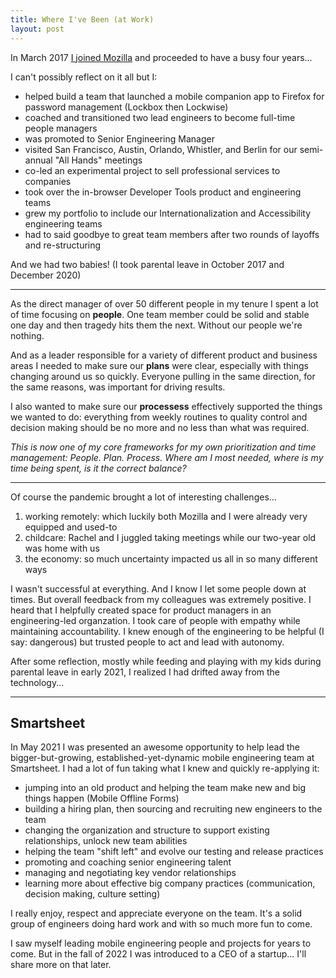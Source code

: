 ```yaml
---
title: Where I've Been (at Work)
layout: post
---
```


In March 2017 [I joined Mozilla](/2017/joining-mozilla/) and proceeded to have a busy four years...

I can't possibly reflect on it all but I:
- helped build a team that launched a mobile companion app to Firefox for password management (Lockbox then Lockwise)
- coached and transitioned two lead engineers to become full-time people managers
- was promoted to Senior Engineering Manager
- visited San Francisco, Austin, Orlando, Whistler, and Berlin for our semi-annual "All Hands" meetings
- co-led an experimental project to sell professional services to companies
- took over the in-browser Developer Tools product and engineering teams
- grew my portfolio to include our Internationalization and Accessibility engineering teams
- had to said goodbye to great team members after two rounds of layoffs and re-structuring

And we had two babies! (I took parental leave in October 2017 and December 2020)

---

As the direct manager of over 50 different people in my tenure I spent a lot of time focusing on **people**. One team member could be solid and stable one day and then tragedy hits them the next. Without our people we're nothing.

And as a leader responsible for a variety of different product and business areas I needed to make sure our **plans** were clear, especially with things changing around us so quickly. Everyone pulling in the same direction, for the same reasons, was important for driving results.

I also wanted to make sure our **processess** effectively supported the things we wanted to do: everything from weekly routines to quality control and decision making should be no more and no less than what was required.

*This is now one of my core frameworks for my own prioritization and time management: People. Plan. Process. Where am I most needed, where is my time being spent, is it the correct balance?*

---

Of course the pandemic brought a lot of interesting challenges...

1. working remotely: which luckily both Mozilla and I were already very equipped and used-to
2. childcare: Rachel and I juggled taking meetings while our two-year old was home with us
3. the economy: so much uncertainty impacted us all in so many different ways

I wasn't successful at everything. And I know I let some people down at times. But overall feedback from my colleagues was extremely positive. I heard that I helpfully created space for product managers in an engineering-led organzation. I took care of people with empathy while maintaining accountability. I knew enough of the engineering to be helpful (I say: dangerous) but trusted people to act and lead with autonomy.

After some reflection, mostly while feeding and playing with my kids during parental leave in early 2021, I realized I had drifted away from the technology...

---

## Smartsheet

In May 2021 I was presented an awesome opportunity to help lead the bigger-but-growing, established-yet-dynamic mobile engineering team at Smartsheet. I had a lot of fun taking what I knew and quickly re-applying it:
- jumping into an old product and helping the team make new and big things happen (Mobile Offline Forms)
- building a hiring plan, then sourcing and recruiting new engineers to the team
- changing the organization and structure to support existing relationships, unlock new team abilities
- helping the team "shift left" and evolve our testing and release practices
- promoting and coaching senior engineering talent
- managing and negotiating key vendor relationships
- learning more about effective big company practices (communication, decision making, culture setting)

I really enjoy, respect and appreciate everyone on the team. It's a solid group of engineers doing hard work and with so much more fun to come.

I saw myself leading mobile engineering people and projects for years to come. But in the fall of 2022 I was introduced to a CEO of a startup... I'll share more on that later.

